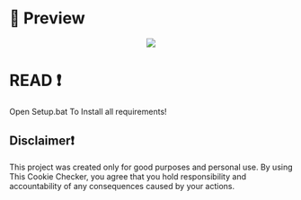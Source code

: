 # 📸 Preview 
<p align="center">
<img src="https://aziz.hadsex.today/6G15aoWb7.png">
</p>


# READ ❗
Open Setup.bat To Install all requirements!

## Disclaimer❗
This project was created only for good purposes and personal use.
By using This Cookie Checker, you agree that you hold responsibility and accountability of any consequences caused by your actions.

